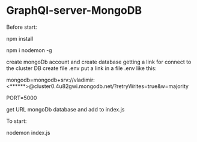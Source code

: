 # GraphQl-server-MongoDB

Before start:

npm install

npm i nodemon -g

create mongoDb account and create database
getting a link for connect to the cluster DB
create file .env
put a link in a file .env
like this: 

mongodb=mongodb+srv://vladimir:<******>@cluster0.4u82gwi.mongodb.net/?retryWrites=true&w=majority

PORT=5000

get URL mongoDb database and add to index.js

To start:

nodemon index.js
